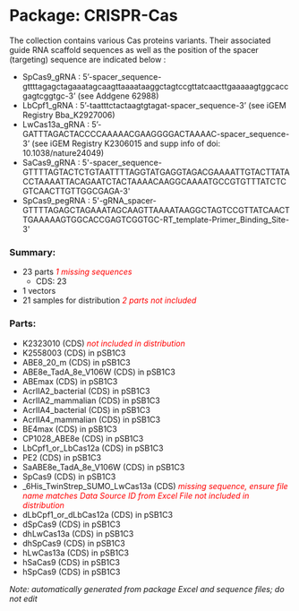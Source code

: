 # Package: CRISPR-Cas

The collection contains various Cas proteins variants. 
Their associated guide RNA scaffold sequences as well as the position of the spacer (targeting) sequence are indicated below : 
- SpCas9_gRNA : 5’-spacer_sequence-gttttagagctagaaatagcaagttaaaataaggctagtccgttatcaacttgaaaaagtggcaccgagtcggtgc-3’ (see Addgene 62988) 
- LbCpf1_gRNA : 5’-taatttctactaagtgtagat-spacer_sequence-3’ (see iGEM Registry Bba_K2927006)
- LwCas13a_gRNA : 5’-GATTTAGACTACCCCAAAAACGAAGGGGACTAAAAC-spacer_sequence-3’ (see iGEM Registry K2306015 and supp info of doi: 10.1038/nature24049)
- SaCas9_gRNA : 5'-spacer_sequence-GTTTTAGTACTCTGTAATTTTAGGTATGAGGTAGACGAAAATTGTACTTATACCTAAAATTACAGAATCTACTAAAACAAGGCAAAATGCCGTGTTTATCTCGTCAACTTGTTGGCGAGA-3'
- SpCas9_pegRNA : 5'-gRNA_spacer- GTTTTAGAGCTAGAAATAGCAAGTTAAAATAAGGCTAGTCCGTTATCAACTTGAAAAAGTGGCACCGAGTCGGTGC-RT_template-Primer_Binding_Site-3'

### Summary:

- 23 parts _<span style="color:red">1 missing sequences</span>_
    - CDS: 23
- 1 vectors
- 21 samples for distribution _<span style="color:red">2 parts not included</span>_

### Parts:

- K2323010 (CDS) _<span style="color:red">not included in distribution</span>_
- K2558003 (CDS) in pSB1C3
- ABE8_20_m (CDS) in pSB1C3
- ABE8e_TadA_8e_V106W (CDS) in pSB1C3
- ABEmax (CDS) in pSB1C3
- AcrIIA2_bacterial (CDS) in pSB1C3
- AcrIIA2_mammalian (CDS) in pSB1C3
- AcrIIA4_bacterial (CDS) in pSB1C3
- AcrIIA4_mammalian (CDS) in pSB1C3
- BE4max (CDS) in pSB1C3
- CP1028_ABE8e (CDS) in pSB1C3
- LbCpf1_or_LbCas12a (CDS) in pSB1C3
- PE2 (CDS) in pSB1C3
- SaABE8e_TadA_8e_V106W (CDS) in pSB1C3
- SpCas9 (CDS) in pSB1C3
- _6His_TwinStrep_SUMO_LwCas13a (CDS) _<span style="color:red">missing sequence, ensure file name matches Data Source ID from Excel File</span>_ _<span style="color:red">not included in distribution</span>_
- dLbCpf1_or_dLbCas12a (CDS) in pSB1C3
- dSpCas9 (CDS) in pSB1C3
- dhLwCas13a (CDS) in pSB1C3
- dhSpCas9 (CDS) in pSB1C3
- hLwCas13a (CDS) in pSB1C3
- hSaCas9 (CDS) in pSB1C3
- hSpCas9 (CDS) in pSB1C3

_Note: automatically generated from package Excel and sequence files; do not edit_
